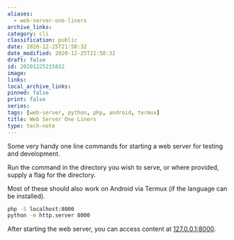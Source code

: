 ```yaml
---
aliases:
  - web-server-one-liners
archive_links: 
category: cli
classification: public
date: 2020-12-25T21:58:32
date_modified: 2020-12-25T21:58:32
draft: false
id: 20201225215832
image: 
links: 
local_archive_links: 
pinned: false
print: false
series: 
tags: [web-server, python, php, android, termux]
title: Web Server One Liners
type: tech-note
---
```


Some very handy one line commands for starting a web server for testing and development.

Run the command in the directory you wish to serve, or where provided, supply a flag for the directory.

Most of these should also work on Android via Termux (if the language can be installed).

```sh
php -S localhost:8000
python -m http.server 8000
```

After starting the web server, you can access content at [127.0.0.1:8000](http://127.0.0.1:8000).
